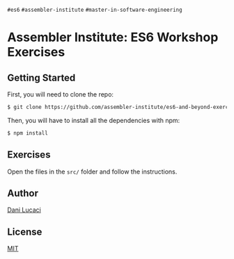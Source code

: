 `#es6` `#assembler-institute` `#master-in-software-engineering`

# Assembler Institute: ES6 Workshop Exercises

## Getting Started

First, you will need to clone the repo:

```bash
$ git clone https://github.com/assembler-institute/es6-and-beyond-exercises.git
```

Then, you will have to install all the dependencies with npm:

```bash
$ npm install
```

## Exercises

Open the files in the `src/` folder and follow the instructions.

## Author <!-- omit in toc -->

[Dani Lucaci](https://github.com/danilucaci)

## License <!-- omit in toc -->

[MIT](https://choosealicense.com/licenses/mit/)
